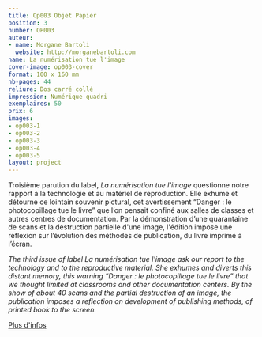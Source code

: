 ```yaml
---
title: Op003 Objet Papier
position: 3
number: OP003
auteur:
- name: Morgane Bartoli
  website: http://morganebartoli.com
name: La numérisation tue l'image
cover-image: op003-cover
format: 100 x 160 mm
nb-pages: 44
reliure: Dos carré collé
impression: Numérique quadri
exemplaires: 50
prix: 6
images:
- op003-1
- op003-2
- op003-3
- op003-4
- op003-5
layout: project
---
```


Troisième parution du label, *La numérisation tue l'image* questionne notre rapport à la technologie et au matériel de reproduction. Elle exhume et détourne ce lointain souvenir pictural, cet avertissement “Danger : le photocopillage tue le livre” que l’on pensait confiné aux salles de classes et autres centres de documentation. Par la démonstration d’une quarantaine de scans et la destruction partielle d'une image, l'édition impose une réflexion sur l’évolution des méthodes de publication, du livre imprimé à l’écran.

*The third issue of label La numérisation tue l'image ask our report to the technology and to the reproductive material. She exhumes and diverts this distant memory, this warning “Danger : le photocopillage tue le livre” that we thought limited at classrooms and other documentation centers. By the show of about 40 scans and the partial destruction of an image, the publication imposes a reflection on development of publishing methods, of printed book to the screen.*

[Plus d'infos](http://ppdo.fr/2017/05/14/objet-papier-trois.html)